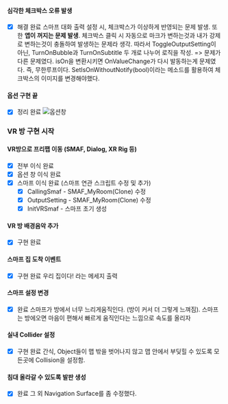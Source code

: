 #### 심각한 체크박스 오류 발생
- [x] 해결 완료
스마프 대화 출력 설정 시, 체크박스가 이상하게 반영되는 문제 발생. 또한 **앱이 꺼지는 문제 발생**. 체크박스 클릭 시 자동으로 마크가 변하는것과 내가 강제로 변하는것이 충돌하여 발생하는 문제라 생각. 따라서 ToggleOutputSetting이 아닌, TurnOnBubble과 TurnOnSubtitle 두 개로 나누어 로직을 작성.
=> 문제가 다른 문제였다. isOn을 변환시키면 OnValueChange가 다시 발동하는게 문제였다. 즉, 무한루프이다. SetIsOnWithoutNotify(bool)이라는 메소드를 활용하여 체크박스의 이미지를 변경해야했다.
#### 옵션 구현 끝
- [x] 정리 완료
![옵션창](https://github.com/user-attachments/assets/7e1c0e4d-a54b-4d90-abb0-6951efc1b11b)
### VR 방 구현 시작
#### VR방으로 프리팹 이동 (SMAF, Dialog, XR Rig 등)
- [x] 전부 이식 완료
- [x] 옵션 창 이식 완료
- [x] 스마프 이식 완료 (스마프 연관 스크립트 수정 및 추가)
	- [x] CallingSmaf - SMAF_MyRoom(Clone) 수정
	- [x] OutputSetting - SMAF_MyRoom(Clone) 수정
	- [x] InitVRSmaf - 스마프 초기 생성
#### VR 방 배경음악 추가
- [x] 구현 완료
#### 스마프 집 도착 이벤트
- [x] 구현 완료
우리 집이다! 라는 메세지 출력
#### 스마프 설정 변경
- [x] 완료
스마프가 방에서 너무 느리게움직인다. (방이 커서 더 그렇게 느껴짐). 스마프는 방에오면 마음이 편해서 빠르게 움직인다는 느낌으로 속도를 올리자
#### 실내 Collider 설정
- [x] 구현 완료
간식, Object들이 맵 밖을 벗어나지 않고 맵 안에서 부딪힐 수 있도록 모든곳에 Collision을 설정함.
#### 침대 올라갈 수 있도록 발판 생성
- [x] 완료
그 외 Navigation Surface를 좀 수정했다.
